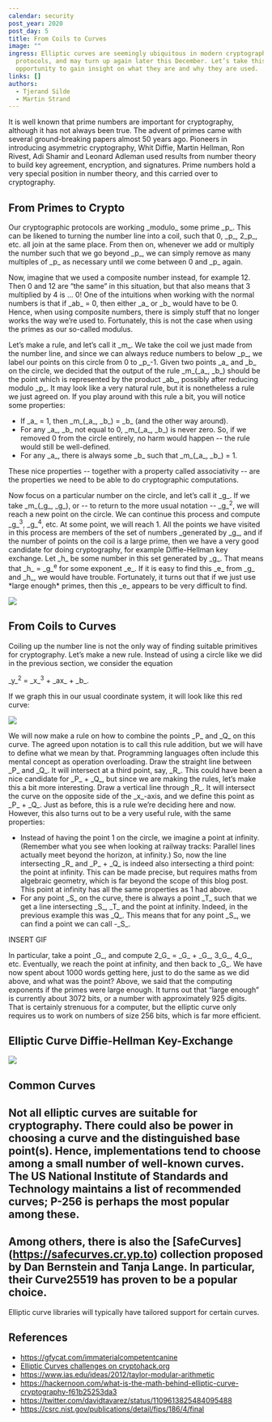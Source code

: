 ```yaml
---
calendar: security
post_year: 2020
post_day: 5
title: From Coils to Curves
image: ""
ingress: Elliptic curves are seemingly ubiquitous in modern cryptographic
  protocols, and may turn up again later this December. Let’s take this
  opportunity to gain insight on what they are and why they are used.
links: []
authors:
  - Tjerand Silde
  - Martin Strand
---
```

<!--StartFragment-->

It is well known that prime numbers are important for cryptography, although it has not always been true. The advent of primes came with several ground-breaking papers almost 50 years ago. Pioneers in introducing asymmetric cryptography, Whit Diffie, Martin Hellman, Ron Rivest, Adi Shamir and Leonard Adleman used results from number theory to build key agreement, encryption, and signatures. Prime numbers hold a very special position in number theory, and this carried over to cryptography.

## From Primes to Crypto

Our cryptographic protocols are working \_modulo\_ some prime \_p\_. This can be likened to turning the number line into a coil, such that 0, \_p\_, 2\_p\_, etc. all join at the same place. From then on, whenever we add or multiply the number such that we go beyond \_p\_, we can simply remove as many multiples of \_p\_ as necessary until we come between 0 and \_p\_ again.

Now, imagine that we used a composite number instead, for example 12. Then 0 and 12 are “the same” in this situation, but that also means that 3 multiplied by 4 is ... 0! One of the intuitions when working with the normal numbers is that if \_ab\_ = 0, then either \_a\_ or \_b\_ would have to be 0. Hence, when using composite numbers, there is simply stuff that no longer works the way we’re used to. Fortunately, this is not the case when using the primes as our so-called modulus.

Let’s make a rule, and let’s call it \_m\_. We take the coil we just made from the number line, and since we can always reduce numbers to below \_p\_, we label our points on this circle from 0 to \_p\_-1. Given two points \_a\_ and \_b\_ on the circle, we decided that the output of the rule \_m\_(\_a\_, \_b\_) should be the point which is represented by the product \_ab\_, possibly after reducing modulo \_p\_. It may look like a very natural rule, but it is nonetheless a rule we just agreed on. If you play around with this rule a bit, you will notice some properties:

* If \_a\_ = 1, then \_m\_(\_a\_, \_b\_) = \_b\_ (and the other way around).
* For any \_a\_, \_b\_ not equal to 0, \_m\_(\_a\_, \_b\_) is never zero. So, if we removed 0 from the circle entirely, no harm would happen -- the rule would still be well-defined.
* For any \_a\_, there is always some \_b\_ such that \_m\_(\_a\_, \_b\_) = 1.



These nice properties -- together with a property called associativity -- are the properties we need to be able to do cryptographic computations.

Now focus on a particular number on the circle, and let’s call it \_g\_. If we take \_m\_(\_g\_, \_g\_), or -- to return to the more usual notation -- \_g\_<sup>2</sup>, we will reach a new point on the circle. We can continue this process and compute \_g\_<sup>3</sup>, \_g\_<sup>4</sup>, etc. At some point, we will reach 1. All the points we have visited in this process are members of the set of numbers _generated by \_g\_, and if the number of points on the coil is a large prime, then we have a very good candidate for doing cryptography, for example Diffie-Hellman key exchange. Let \_h\_ be some number in this set generated by \_g\_. That means that \_h\_ = \_g\_<sup>e</sup> for some exponent \_e\_. If it is easy to find this \_e\_ from \_g\_ and \_h\_, we would have trouble. Fortunately, it turns out that if we just use \*large enough\* primes, then this \_e\_ appears to be very difficult to find.



![](https://lh5.googleusercontent.com/Hzr0-Km7K5zX4APfHFJdsCrjrPkiJzklm2uu2LqM_65QAuwJPbG0izxWvKu7iHBIC-4HLnF2kYHkl8-dXLyRIOxw17SaMwCVbnpkhIHutMEZZe40E_uJ-SmG69RKWhCxlg)

## From Coils to Curves

Coiling up the number line is not the only way of finding suitable primitives for cryptography. Let’s make a new rule. Instead of using a circle like we did in the previous section, we consider the equation



\_y\_<sup>2</sup> = \_x\_<sup>3</sup> + \_ax\_ + \_b\_.



If we graph this in our usual coordinate system, it will look like this red curve:

![](https://lh3.googleusercontent.com/pT2oDZYUzpVpjFxK-eXwnwCUb8u8midCmcTglc-UZOdTXvrPW1Dr1uxj0NdJgAlrwd36XRSQ6gtrP4ppEQpUcztUysmOu3snUnp26ihBPKz6VK9zB6c5CRxSDCZTGnmy1Q)



We will now make a rule on how to combine the points \_P\_ and \_Q\_ on this curve. The agreed upon notation is to call this rule addition, but we will have to define what we mean by that. Programming languages often include this mental concept as operation overloading. Draw the straight line between \_P\_ and \_Q\_. It will intersect at a third point, say, \_R\_. This could have been a nice candidate for \_P\_ + \_Q\_, but since we are making the rules, let’s make this a bit more interesting. Draw a vertical line through \_R\_. It will intersect the curve on the opposite side of the \_x\_-axis, and we define this point as \_P\_ + \_Q\_. Just as before, this is a rule we’re deciding here and now. However, this also turns out to be a very useful rule, with the same properties:



* Instead of having the point 1 on the circle, we imagine a point at infinity. (Remember what you see when looking at railway tracks: Parallel lines actually meet beyond the horizon, at infinity.) So, now the line intersecting \_R\_ and \_P\_ + \_Q\_ is indeed also intersecting a third point: the point at infinity. This can be made precise, but requires maths from algebraic geometry, which is far beyond the scope of this blog post. This point at infinity has all the same properties as 1 had above.
* For any point \_S\_ on the curve, there is always a point \_T\_ such that we get a line intersecting \_S\_, \_T\_ and the point at infinity. Indeed, in the previous example this was \_Q\_. This means that for any point \_S\_, we can find a point we can call -\_S\_.



INSERT GIF

In particular, take a point \_G\_, and compute 2\_G\_ = \_G\_ + \_G\_, 3\_G\_, 4\_G\_, etc. Eventually, we reach the point at infinity, and then back to \_G\_. We have now spent about 1000 words getting here, just to do the same as we did above, and what was the point? Above, we said that the computing exponents if the primes were large enough. It turns out that “large enough” is currently about 3072 bits, or a number with approximately 925 digits. That is certainly strenuous for a computer, but the elliptic curve only requires us to work on numbers of size 256 bits, which is far more efficient.

## Elliptic Curve Diffie-Hellman Key-Exchange



![](https://lh5.googleusercontent.com/6gfnHTxvtlNAOsBFmR3qQJK8QIiSWnssefhpW04J_JUEpZVhwc_gBDKh9IR6fkehJAXy8yfewo7I5uSZJNHVcqrOmakoJflIdaGCk-n6f3ojYynagqNNBnOawb1fm49P6Q)



## Common Curves

## Not all elliptic curves are suitable for cryptography. There could also be power in choosing a curve and the distinguished base point(s). Hence, implementations tend to choose among a small number of well-known curves. The US National Institute of Standards and Technology maintains a list of recommended curves; P-256 is perhaps the most popular among these. 

## Among others, there is also the \[SafeCurves](https://safecurves.cr.yp.to) collection proposed by Dan Bernstein and Tanja Lange. In particular, their Curve25519 has proven to be a popular choice.

Elliptic curve libraries will typically have tailored support for certain curves.

## References

* <https://gfycat.com/immaterialcompetentcanine>
* [Elliptic Curves challenges on cryptohack.org](https://cryptohack.org/challenges/ecc/)
* <https://www.ias.edu/ideas/2012/taylor-modular-arithmetic>
* <https://hackernoon.com/what-is-the-math-behind-elliptic-curve-cryptography-f61b25253da3> 
* <https://twitter.com/davidtavarez/status/1109613825484095488> 
* https://csrc.nist.gov/publications/detail/fips/186/4/final

<!--EndFragment-->